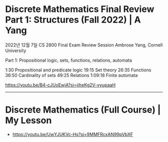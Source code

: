 # Discrete Mathematics Final Review Part 1: Structures (Fall 2022) | A Yang

2022년 12월 7일
CS 2800 Final Exam Review Session
Ambrose Yang, Cornell University

Part 1: Propositional logic, sets, functions, relations, automata

1:30 Propositional and predicate logic
19:15 Set theory
26:35 Functions
36:50 Cardinality of sets
49:25 Relations
1:09:18 Finite automata

https://youtu.be/B4-cJUoEwjA?si=jiheKg2V-vyupaaH


<hr>

# Discrete Mathematics (Full Course) | My Lesson

- https://youtu.be/UwYJUKVc-Hs?si=9MMFRcxAN99pVbXF

